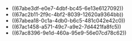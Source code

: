 - ((67abe3df-e0e7-4dbf-bc45-6e13e6127092))
- ((67ac2b11-2f9c-4bf2-8039-12620a9364bb))
- ((67abea18-0c1a-4db0-b6c5-481c042e42c0))
- ((67ac1458-a571-49c7-a9e2-7d4421fa8fc5))
- ((67ac8396-9e1d-460a-95e9-56e07cd78c62))